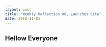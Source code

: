 ```yaml
---
layout: post
title: "Weekly Reflection #6, Launches Site"
date: 2018-11-01
---
```

<h2>Hellow Everyone</h2>

